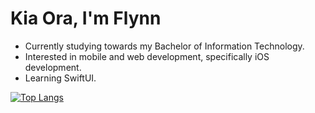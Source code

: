 # Kia Ora, I'm Flynn

- Currently studying towards my Bachelor of Information Technology.
- Interested in mobile and web development, specifically iOS development.
- Learning SwiftUI.


[![Top Langs](https://github-readme-stats.vercel.app/api/top-langs/?username=fstevens30)](https://github.com/anuraghazra/github-readme-stats)
